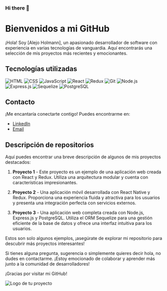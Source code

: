### Hi there 👋

# Bienvenidos a mi GitHub

¡Hola! Soy [Alejo Holmann], un apasionado desarrollador de software con experiencia en varias tecnologías de vanguardia. Aquí encontrarás una selección de mis proyectos más recientes y emocionantes.

## Tecnologías utilizadas

![HTML](https://via.placeholder.com/50x50.png?text=HTML) ![CSS](https://via.placeholder.com/50x50.png?text=CSS) ![JavaScript](https://via.placeholder.com/50x50.png?text=JavaScript) ![React](https://via.placeholder.com/50x50.png?text=React) ![Redux](https://via.placeholder.com/50x50.png?text=Redux) ![Git](https://via.placeholder.com/50x50.png?text=Git) ![Node.js](https://via.placeholder.com/50x50.png?text=Node.js) ![Express.js](https://via.placeholder.com/50x50.png?text=Express.js) ![Sequelize](https://via.placeholder.com/50x50.png?text=Sequelize) ![PostgreSQL](https://via.placeholder.com/50x50.png?text=PostgreSQL)

## Contacto

¡Me encantaría conectarte contigo! Puedes encontrarme en:

- [LinkedIn](https://www.linkedin.com/in/alejo-holmann-a51262221/)
- [Email](mailto:alejoholmann99@gmail.com)

## Descripción de repositorios

Aquí puedes encontrar una breve descripción de algunos de mis proyectos destacados:

1. **Proyecto 1** - Este proyecto es un ejemplo de una aplicación web creada con React y Redux. Utiliza una arquitectura modular y cuenta con características impresionantes.

2. **Proyecto 2** - Una aplicación móvil desarrollada con React Native y Redux. Proporciona una experiencia fluida y atractiva para los usuarios y presenta una integración perfecta con servicios externos.

3. **Proyecto 3** - Una aplicación web completa creada con Node.js, Express.js y PostgreSQL. Utiliza el ORM Sequelize para una gestión eficiente de la base de datos y ofrece una interfaz intuitiva para los usuarios.

Estos son solo algunos ejemplos, ¡asegúrate de explorar mi repositorio para descubrir más proyectos interesantes!

Si tienes alguna pregunta, sugerencia o simplemente quieres decir hola, no dudes en contactarme. ¡Estoy emocionado de colaborar y aprender más junto a la comunidad de desarrolladores!

¡Gracias por visitar mi GitHub!

![Logo de tu proyecto](https://via.placeholder.com/200x200.png)


<!--
**AIHolmann/AIHolmann** is a ✨ _special_ ✨ repository because its `README.md` (this file) appears on your GitHub profile.

Here are some ideas to get you started:

- 🔭 I’m currently working on ...
- 🌱 I’m currently learning ...
- 👯 I’m looking to collaborate on ...
- 🤔 I’m looking for help with ...
- 💬 Ask me about ...
- 📫 How to reach me: ...
- 😄 Pronouns: ...
- ⚡ Fun fact: ...
-->
